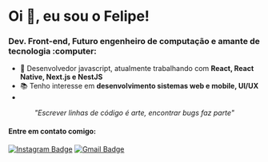 <h1>Oi 👋, eu sou o Felipe!</h1>
<h3>Dev. Front-end, Futuro engenheiro de computação e amante de tecnologia :computer:</h3>

- 🌱 Desenvolvedor javascript, atualmente trabalhando com **React, React Native, Next.js e NestJS**
- 📚 Tenho interesse em **desenvolvimento sistemas web e mobile, UI/UX**
- 
<p align="center"><em>"Escrever linhas de código é arte, encontrar bugs faz parte"</em></p>

<h4>Entre em contato comigo:</h4>

[![Instagram Badge](https://img.shields.io/badge/-belipefarros-2980B9?style=flat-square&labelColor=2980B9&logo=Instagram&logoColor=white&link=https://www.instagram.com/belipefarros/)](https://www.instagram.com/belipefarros/)
[![Gmail Badge](https://img.shields.io/badge/-felipebarros.engh@gmail.com-2980B9?style=flat-square&logo=Gmail&logoColor=white&link=mailto:felipebarros.engh@gmail.com)](mailto:felipebarros.engh@gmail.com)
